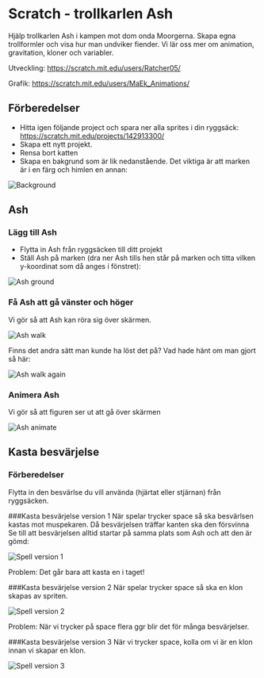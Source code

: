 # Scratch - trollkarlen Ash

Hjälp trollkarlen Ash i kampen mot dom onda Moorgerna. Skapa egna trollformler och visa hur man undviker fiender. 
Vi lär oss mer om animation, gravitation, kloner och variabler.

Utveckling: https://scratch.mit.edu/users/Ratcher05/

Grafik: https://scratch.mit.edu/users/MaEk_Animations/

## Förberedelser
* Hitta igen följande project och spara ner alla sprites i din ryggsäck: https://scratch.mit.edu/projects/142913300/
* Skapa ett nytt projekt. 
* Rensa bort katten
* Skapa en bakgrund som är lik nedanstående. Det viktiga är att marken är i en färg och himlen en annan:

![Background](images/background.png "Bakgrund")

## Ash

### Lägg till Ash
* Flytta in Ash från ryggsäcken till ditt projekt
* Ställ Ash på marken (dra ner Ash tills hen står på marken och titta vilken y-koordinat som då anges i fönstret):

![Ash ground](images/ash_groundnew.png "Ash ground")

### Få Ash att gå vänster och höger
Vi gör så att Ash kan röra sig över skärmen.

![Ash walk](images/ash_walknew.png "Ash walk")

Finns det andra sätt man kunde ha löst det på? Vad hade hänt om man gjort så här:

![Ash walk again](images/ash_walk2new.png "Ash walk again")

### Animera Ash
Vi gör så att figuren ser ut att gå över skärmen 

![Ash animate](images/ash_animate2new.png "Ash animate")

## Kasta besvärjelse
### Förberedelser
Flytta in den besvärlse du vill använda (hjärtat eller stjärnan) från ryggsäcken.


###Kasta besvärjelse version 1
När spelar trycker space så ska besvärlsen kastas mot muspekaren. Då besvärjelsen träffar kanten ska den försvinna
Se till att besvärjelsen alltid startar på samma plats som Ash och att den är gömd:

![Spell version 1](images/spell_version1.png "Spell version 1")

Problem: Det går bara att kasta en i taget!

###Kasta besvärjelse version 2
När spelar trycker space så ska en klon skapas av spriten.

![Spell version 2](images/spell_version2.png "Spell version 2")

Problem: När vi trycker på space flera ggr blir det för många besvärjelser.

###Kasta besvärjelse version 3
När vi trycker space, kolla om vi är en klon innan vi skapar en klon.

![Spell version 3](images/spell_version3.png "Spell version 3")









